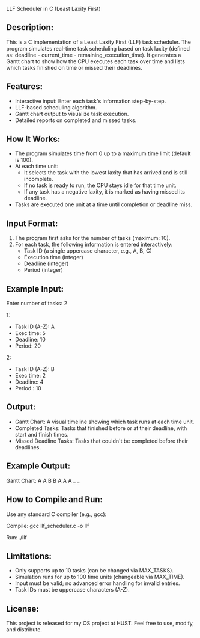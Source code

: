 LLF Scheduler in C (Least Laxity First)

Description:
------------
This is a C implementation of a Least Laxity First (LLF) task scheduler. The program simulates real-time task scheduling based on task laxity (defined as: deadline - current_time - remaining_execution_time). It generates a Gantt chart to show how the CPU executes each task over time and lists which tasks finished on time or missed their deadlines.

Features:
---------
- Interactive input: Enter each task's information step-by-step.
- LLF-based scheduling algorithm.
- Gantt chart output to visualize task execution.
- Detailed reports on completed and missed tasks.

How It Works:
-------------
- The program simulates time from 0 up to a maximum time limit (default is 100).
- At each time unit:
    - It selects the task with the lowest laxity that has arrived and is still incomplete.
    - If no task is ready to run, the CPU stays idle for that time unit.
    - If any task has a negative laxity, it is marked as having missed its deadline.
- Tasks are executed one unit at a time until completion or deadline miss.

Input Format:
-------------
1. The program first asks for the number of tasks (maximum: 10).
2. For each task, the following information is entered interactively:
   - Task ID (a single uppercase character, e.g., A, B, C)
   - Execution time (integer)
   - Deadline (integer)
   - Period (integer)

Example Input:
--------------
Enter number of tasks: 2

1: 
- Task ID (A-Z): A
- Exec time: 5
- Deadline: 10
- Period: 20

2:
- Task ID (A-Z): B
- Exec time: 2
- Deadline: 4
- Period : 10

Output:
-------
- Gantt Chart: A visual timeline showing which task runs at each time unit.
- Completed Tasks: Tasks that finished before or at their deadline, with start and finish times.
- Missed Deadline Tasks: Tasks that couldn't be completed before their deadlines.

Example Output:
---------------
Gantt Chart:
 A A B B A A A _ _



How to Compile and Run:
------------------------
Use any standard C compiler (e.g., gcc):

Compile:
    gcc llf_scheduler.c -o llf

Run:
    ./llf

Limitations:
------------
- Only supports up to 10 tasks (can be changed via MAX_TASKS).
- Simulation runs for up to 100 time units (changeable via MAX_TIME).
- Input must be valid; no advanced error handling for invalid entries.
- Task IDs must be uppercase characters (A-Z).

License:
--------
This project is released for my OS project at HUST. Feel free to use, modify, and distribute.  